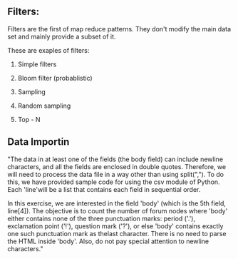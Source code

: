 ## Filters:

Filters are the first of map reduce patterns. They don't modify the main data set and mainly provide a subset of it.

These are exaples of filters:

1. Simple filters

2. Bloom filter (probablistic)

3. Sampling

4. Random sampling

5. Top - N


## Data Importin
"The data in at least one of the fields (the body field) can include newline characters, and all the fields are enclosed in double quotes.
Therefore, we will need to process the data file in a way other than using split(",").
To do this, we have provided sample code for using the csv module of Python.
Each 'line'will be a list that contains each field in sequential order.

In this exercise, we are interested in the field 'body' (which is the 5th field, line[4]).
The objective is to count the number of forum nodes where 'body' either contains none of the three punctuation marks:
period ('.'), exclamation point ('!'), question mark ('?'), or else 'body' contains exactly one such punctuation mark as thelast character.
There is no need to parse the HTML inside 'body'. Also, do not pay special attention to newline characters."